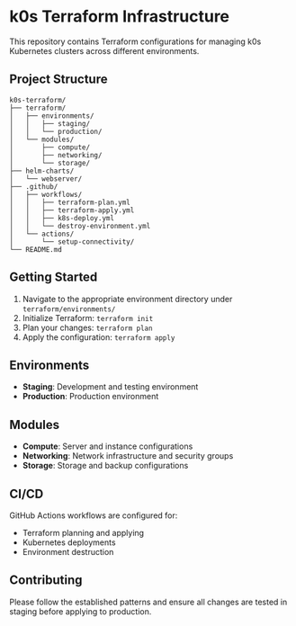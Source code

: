 # k0s Terraform Infrastructure

This repository contains Terraform configurations for managing k0s Kubernetes clusters across different environments.

## Project Structure

```
k0s-terraform/
├── terraform/
│   ├── environments/
│   │   ├── staging/
│   │   └── production/
│   └── modules/
│       ├── compute/
│       ├── networking/
│       └── storage/
├── helm-charts/
│   └── webserver/
├── .github/
│   ├── workflows/
│   │   ├── terraform-plan.yml
│   │   ├── terraform-apply.yml
│   │   ├── k8s-deploy.yml
│   │   └── destroy-environment.yml
│   └── actions/
│       └── setup-connectivity/
└── README.md
```

## Getting Started

1. Navigate to the appropriate environment directory under `terraform/environments/`
2. Initialize Terraform: `terraform init`
3. Plan your changes: `terraform plan`
4. Apply the configuration: `terraform apply`

## Environments

- **Staging**: Development and testing environment
- **Production**: Production environment

## Modules

- **Compute**: Server and instance configurations
- **Networking**: Network infrastructure and security groups
- **Storage**: Storage and backup configurations

## CI/CD

GitHub Actions workflows are configured for:
- Terraform planning and applying
- Kubernetes deployments
- Environment destruction

## Contributing

Please follow the established patterns and ensure all changes are tested in staging before applying to production.
